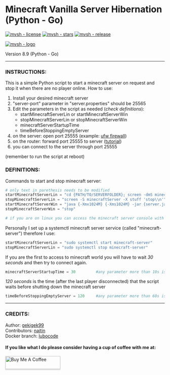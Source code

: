 # Minecraft Vanilla Server Hibernation (Python - Go)

[![mvsh - license](https://img.shields.io/github/license/gekigek99/minecraft-vanilla-server-hibernation?color=6fff00)](https://github.com/gekigek99/minecraft-vanilla-server-hibernation)
[![mvsh - stars](https://img.shields.io/github/stars/gekigek99/minecraft-vanilla-server-hibernation?color=ffbd19)](https://github.com/gekigek99/minecraft-vanilla-server-hibernation)
[![mvsh - release](https://img.shields.io/github/release/gekigek99/minecraft-vanilla-server-hibernation?color=05aefc)](https://github.com/gekigek99/minecraft-vanilla-server-hibernation)  

[![mvsh - logo](https://user-images.githubusercontent.com/53654579/90397372-09a9df80-e098-11ea-925c-29e9bdfc0b48.png)](https://github.com/gekigek99/minecraft-vanilla-server-hibernation)  

Version 8.9 (Python - Go)

-----

### INSTRUCTIONS:
This is a simple Python script to start a minecraft server on request and stop it when there are no player online.
How to use:
1. Install your desired minecraft server
2. "server-port" parameter in "server.properties" should be 25565
3. Edit the parameters in the script as needed (*check definitions*):
    - startMinecraftServerLin or startMinecraftServerWin
    - stopMinecraftServerLin or stopMinecraftServerWin
    - minecraftServerStartupTime
    - timeBeforeStoppingEmptyServer 
4. on the server: open port 25555 (example: [ufw firewall](https://www.configserverfirewall.com/ufw-ubuntu-firewall/ubuntu-firewall-open-port/))
5. on the router: forward port 25555 to server ([tutorial](https://www.wikihow.com/Open-Ports#Opening-Router-Firewall-Ports))
6. you can connect to the server through port 25555

(remember to run the script at reboot)

### DEFINITIONS:
Commands to start and stop minecraft server:
```Python
# only text in parethesis needs to be modified
startMinecraftServerLin = "cd {PATH/TO/SERVERFOLDER}; screen -dmS minecraftServer java {-Xmx1024M} {-Xms1024M} -jar {server.jar} nogui"
stopMinecraftServerLin = "screen -S minecraftServer -X stuff 'stop\\n'"
startMinecraftServerWin = "java {-Xmx1024M} {-Xms1024M} -jar {server.jar} nogui"
stopMinecraftServerWin = "stop"

# if you are on linux you can access the minecraft server console with "sudo screen -r minecraftServer"
```
Personally I set up a systemctl minecraft server service (called "minecraft-server") therefore I use:
```Python
startMinecraftServerLin = "sudo systemctl start minecraft-server"
stopMinecraftServerLin = "sudo systemctl stop minecraft-server"
```
If you are the first to access to minecraft world you will have to wait *30 seconds* and then try to connect again.
```Python
minecraftServerStartupTime = 30         #any parameter more than 10s is recommended
```
*120 seconds* is the time (after the last player disconnected) that the script waits before shutting down the minecraft server
```Python
timeBeforeStoppingEmptyServer = 120     #any parameter more than 60s is recommended
```  

-----
### CREDITS:  

Author: [gekigek99](https://github.com/gekigek99)  
Contributors: [najtin](https://github.com/najtin/minecraft-server-hibernation)  
Docker branch: [lubocode](https://github.com/gekigek99/minecraft-vanilla-server-hibernation/tree/docker)  

#### If you like what I do please consider having a cup of coffee with me at:  

<a href="https://www.buymeacoffee.com/gekigek99" target="_blank"><img src="https://www.buymeacoffee.com/assets/img/custom_images/orange_img.png" alt="Buy Me A Coffee" style="height: 41px !important;width: 174px !important;box-shadow: 0px 3px 2px 0px rgba(190, 190, 190, 0.5) !important;-webkit-box-shadow: 0px 3px 2px 0px rgba(190, 190, 190, 0.5) !important;" ></a>
